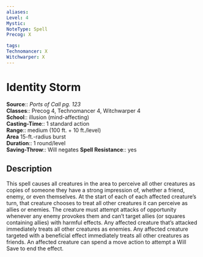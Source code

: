 ```yaml
---
aliases: 
Level: 4
Mystic: 
NoteType: Spell
Precog: X

tags: 
Technomancer: X
Witchwarper: X
---
```


# Identity Storm

**Source**:: _Ports of Call pg. 123_  
**Classes**:: Precog 4, Technomancer 4, Witchwarper 4  
**School**:: illusion (mind-affecting)  
**Casting-Time**:: 1 standard action  
**Range**:: medium (100 ft. + 10 ft./level)  
**Area** 15-ft.-radius burst  
**Duration**:: 1 round/level  
**Saving-Throw**:: Will negates
**Spell Resistance**:: yes

## Description

This spell causes all creatures in the area to perceive all other creatures as copies of someone they have a strong impression of, whether a friend, enemy, or even themselves. At the start of each of each affected creature’s turn, that creature chooses to treat all other creatures it can perceive as allies or enemies. The creature must attempt attacks of opportunity whenever any enemy provokes them and can’t target allies (or squares containing allies) with harmful effects. Any affected creature that’s attacked immediately treats all other creatures as enemies. Any affected creature targeted with a beneficial effect immediately treats all other creatures as friends. An affected creature can spend a move action to attempt a Will Save to end the effect.
